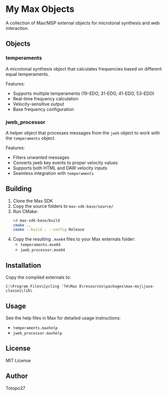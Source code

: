 # My Max Objects

A collection of Max/MSP external objects for microtonal synthesis and web interaction.

## Objects

### temperaments

A microtonal synthesis object that calculates frequencies based on different equal temperaments.

Features:
- Supports multiple temperaments (19-EDO, 31-EDO, 41-EDO, 53-EDO)
- Real-time frequency calculation
- Velocity-sensitive output
- Base frequency configuration

### jweb_processor

A helper object that processes messages from the `jweb` object to work with the `temperaments` object.

Features:
- Filters unwanted messages
- Converts jweb key events to proper velocity values
- Supports both HTML and DAW velocity inputs
- Seamless integration with `temperaments`

## Building

1. Clone the Max SDK
2. Copy the source folders to `max-sdk-base/source/`
3. Run CMake:
   ```bash
   cd max-sdk-base/build
   cmake ..
   cmake --build . --config Release
   ```
4. Copy the resulting `.mxe64` files to your Max externals folder:
   - `temperaments.mxe64`
   - `jweb_processor.mxe64`

## Installation

Copy the compiled externals to:
```
C:\Program Files\Cycling '74\Max 8\resources\packages\max-mxj\java-classes\lib\
```

## Usage

See the help files in Max for detailed usage instructions:
- `temperaments.maxhelp`
- `jweb_processor.maxhelp`

## License

MIT License

## Author

Totopo27